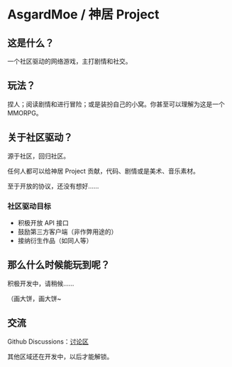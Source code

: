 # AsgardMoe / 神居 Project

## 这是什么？

一个社区驱动的网络游戏，主打剧情和社交。

## 玩法？

捏人；阅读剧情和进行冒险；或是装扮自己的小窝。你甚至可以理解为这是一个MMORPG。

## 关于社区驱动？

源于社区，回归社区。

任何人都可以给神居 Project 贡献，代码、剧情或是美术、音乐素材。

至于开放的协议，还没有想好……

### 社区驱动目标

- 积极开放 API 接口
- 鼓励第三方客户端（非作弊用途的）
- 接纳衍生作品（如同人等）

## 那么什么时候能玩到呢？

积极开发中，请稍候……

（画大饼，画大饼~

## 交流

Github Discussions：[讨论区](https://github.com/AsgardMoe/About/discussions)

其他区域还在开发中，以后才能解锁。

